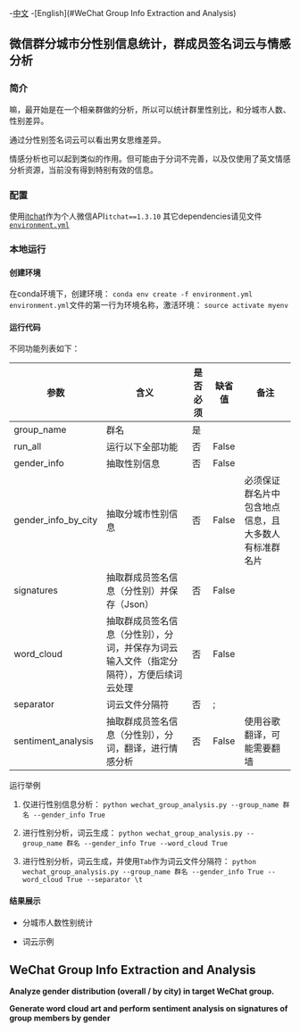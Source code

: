 
-[中文](#微信群分城市分性别信息统计，群成员签名词云与情感分析)
-[English](#WeChat Group Info Extraction and Analysis)

## 微信群分城市分性别信息统计，群成员签名词云与情感分析
### 简介
嘛，最开始是在一个相亲群做的分析，所以可以统计群里性别比，和分城市人数、性别差异。

通过分性别签名词云可以看出男女思维差异。

情感分析也可以起到类似的作用。但可能由于分词不完善，以及仅使用了英文情感分析资源，当前没有得到特别有效的信息。

### 配置

使用[itchat](https://itchat.readthedocs.io/zh/latest/)作为个人微信API`itchat==1.3.10`
其它dependencies请见文件[`environment.yml`]()

### 本地运行
#### 创建环境
在conda环境下，创建环境：
```conda env create -f environment.yml```
`environment.yml`文件的第一行为环境名称，激活环境：
```source activate myenv```

#### 运行代码
不同功能列表如下：

| 参数 | 含义 | 是否必须     | 缺省值  | 备注    | 
|-------|----------|-------------|------------|---------|
| group_name | 群名 | 是 |   |     | 
| run_all  | 运行以下全部功能 | 否 | False |   | 
| gender_info | 抽取性别信息 | 否 | False|    | 
| gender_info_by_city   |抽取分城市性别信息 |否  | False | 必须保证群名片中包含地点信息，且大多数人有标准群名片  | 
| signatures  | 抽取群成员签名信息（分性别）并保存（Json）  | 否  | False  |  | 
| word_cloud   | 抽取群成员签名信息（分性别），分词，并保存为词云输入文件（指定分隔符），方便后续词云处理 | 否  | False | | 
| separator   | 词云文件分隔符 | 否 | ; |  | 
| sentiment_analysis  | 抽取群成员签名信息（分性别），分词，翻译，进行情感分析 | 否  | False | 使用谷歌翻译，可能需要翻墙 | 

运行举例
1. 仅进行性别信息分析：
`python wechat_group_analysis.py --group_name 群名 --gender_info True`

2. 进行性别分析，词云生成：
`python wechat_group_analysis.py --group_name 群名 --gender_info True --word_cloud True`

3. 进行性别分析，词云生成，并使用`Tab`作为词云文件分隔符：
`python wechat_group_analysis.py --group_name 群名 --gender_info True --word_cloud True --separator \t`

#### 结果展示
- 分城市人数性别统计

- 词云示例

## WeChat Group Info Extraction and Analysis
**Analyze gender distribution (overall / by city) in target WeChat group.**

**Generate word cloud art and perform sentiment analysis on signatures of group members by gender**
